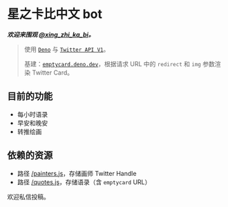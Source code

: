 # 星之卡比中文 bot 

***欢迎来围观 [@xing_zhi_ka_bi](https://twitter.com/xing_zhi_ka_bi)。***

> 使用 [`Deno`](https://deno) 与 [`Twitter API V1`](https://developer.twitter.com/en/docs/twitter-api/v1)。
> 
> 基建：[`emptycard.deno.dev`](https://dash.deno.com/playground/emptycard)，根据请求 URL 中的 `redirect` 和 `img` 参数渲染 Twitter Card。

## 目前的功能

- 每小时语录
- 早安和晚安
- 转推绘画

## 依赖的资源

- 路径 [/painters.js](painters.js)，存储画师 Twitter Handle
- 路径 [/quotes.js](quotes.js)，存储语录（含 `emptycard` URL）

欢迎私信投稿。
